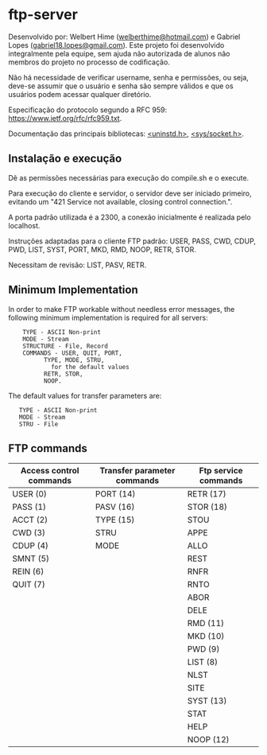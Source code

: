 # ftp-server

Desenvolvido por: Welbert Hime (welberthime@hotmail.com) e Gabriel Lopes (gabriel18.lopes@gmail.com). Este projeto foi desenvolvido integralmente pela equipe, sem ajuda não autorizada de alunos não membros do projeto no processo de codificação.

Não há necessidade de verificar username, senha e permissões, ou seja, deve-se assumir que o usuário e senha são sempre válidos e que os usuários podem acessar qualquer diretório.

Especificação do protocolo segundo a RFC 959: https://www.ietf.org/rfc/rfc959.txt.

Documentação das principais bibliotecas: [<uninstd.h>](http://pubs.opengroup.org/onlinepubs/007908799/xsh/unistd.h.html), [<sys/socket.h>](https://pubs.opengroup.org/onlinepubs/7908799/xns/syssocket.h.html).

## Instalação e execução

Dê as permissões necessárias para execução do compile.sh e o execute.

Para execução do cliente e servidor, o servidor deve ser iniciado primeiro, evitando um "421 Service not available, closing control connection.".

A porta padrão utilizada é a 2300, a conexão inicialmente é realizada pelo localhost.

Instruções adaptadas para o cliente FTP padrão: USER, PASS, CWD, CDUP, PWD, LIST, SYST, PORT, MKD, RMD, NOOP, RETR, STOR.

Necessitam de revisão: LIST, PASV, RETR.

## Minimum Implementation

In order to make FTP workable without needless error messages, the
following minimum implementation is required for all servers:

        TYPE - ASCII Non-print
        MODE - Stream
        STRUCTURE - File, Record
        COMMANDS - USER, QUIT, PORT,
              TYPE, MODE, STRU,
                for the default values
              RETR, STOR,
              NOOP.

The default values for transfer parameters are:

       TYPE - ASCII Non-print
       MODE - Stream
       STRU - File

## FTP commands

| Access control commands | Transfer parameter commands | Ftp service commands |
| ----------------------- | --------------------------- | -------------------- |
| USER (0) | PORT (14) | RETR (17) |
| PASS (1) | PASV (16) | STOR (18) |
| ACCT (2) | TYPE (15) | STOU |
| CWD (3) | STRU | APPE |
| CDUP (4) | MODE | ALLO |
| SMNT (5) | | REST |
| REIN (6) | | RNFR|
| QUIT (7) | | RNTO |
| | | ABOR |
| | | DELE |
| | | RMD (11)|
| | | MKD (10)|
| | | PWD (9)|
| | | LIST (8) |
| | | NLST |
| | | SITE |
| | | SYST (13) |
| | | STAT |
| | | HELP |
| | | NOOP (12) |
